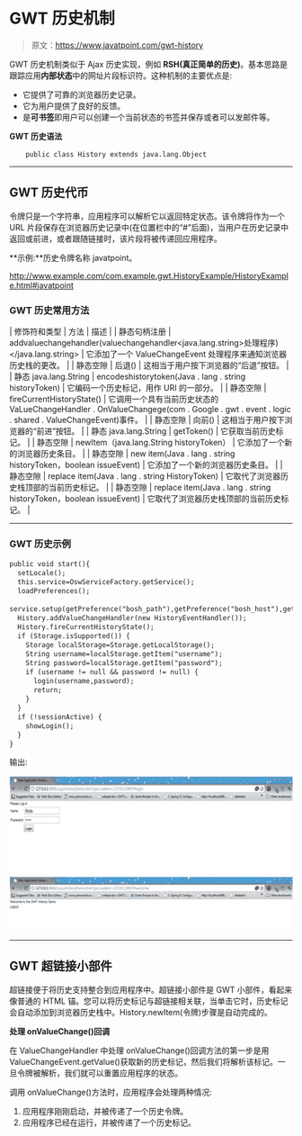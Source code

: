 # GWT 历史机制

> 原文：<https://www.javatpoint.com/gwt-history>

GWT 历史机制类似于 Ajax 历史实现，例如 **RSH(真正简单的历史)**。基本思路是跟踪应用**内部状态**中的网址片段标识符。这种机制的主要优点是:

*   它提供了可靠的浏览器历史记录。
*   它为用户提供了良好的反馈。
*   是**可书签**即用户可以创建一个当前状态的书签并保存或者可以发邮件等。

**GWT 历史语法**

```
    public class History extends java.lang.Object

```

* * *

## GWT 历史代币

令牌只是一个字符串，应用程序可以解析它以返回特定状态。该令牌将作为一个 URL 片段保存在浏览器历史记录中(在位置栏中的“#”后面)，当用户在历史记录中返回或前进，或者跟随链接时，该片段将被传递回应用程序。

**示例:**历史令牌名称 javatpoint。

http://www.example.com/com.example.gwt.HistoryExample/HistoryExample.html#javatpoint

### GWT 历史常用方法

| 修饰符和类型 | 方法 | 描述 |
| 静态句柄注册 | addvaluechangehandler(valuechangehandler<java.lang.string>处理程序)</java.lang.string> | 它添加了一个 ValueChangeEvent 处理程序来通知浏览器历史栈的更改。 |
| 静态空隙 | 后退() | 这相当于用户按下浏览器的“后退”按钮。 |
| 静态 java.lang.String | encodeshistorytoken(Java . lang . string historyToken) | 它编码一个历史标记，用作 URI 的一部分。 |
| 静态空隙 | fireCurrentHistoryState() | 它调用一个具有当前历史状态的 VaLueChangeHandler . OnValueChangege(com . Google . gwt . event . logic . shared . ValueChangeEvent)事件。 |
| 静态空隙 | 向前() | 这相当于用户按下浏览器的“前进”按钮。 |
| 静态 java.lang.String | getToken() | 它获取当前历史标记。 |
| 静态空隙 | newItem（java.lang.String historyToken） | 它添加了一个新的浏览器历史条目。 |
| 静态空隙 | new item(Java . lang . string historyToken，boolean issueEvent) | 它添加了一个新的浏览器历史条目。 |
| 静态空隙 | replace item(Java . lang . string HistoryToken) | 它取代了浏览器历史栈顶部的当前历史标记。 |
| 静态空隙 | replace item(Java . lang . string historyToken，boolean issueEvent) | 它取代了浏览器历史栈顶部的当前历史标记。 |

* * *

### GWT 历史示例

```
public void start(){
  setLocale(); 
  this.service=OswServiceFactory.getService(); 
  loadPreferences(); 
  service.setup(getPreference("bosh_path"),getPreference("bosh_host"),getPreference("xmpp_domain")); 
  History.addValueChangeHandler(new HistoryEventHandler()); 
  History.fireCurrentHistoryState(); 
  if (Storage.isSupported()) { 
    Storage localStorage=Storage.getLocalStorage(); 
    String username=localStorage.getItem("username"); 
    String password=localStorage.getItem("password"); 
    if (username != null && password != null) { 
      login(username,password); 
      return; 
    } 
  } 
  if (!sessionActive) { 
    showLogin(); 
  } 
} 

```

输出:

![GWT History 1](img/2db850528ed05d4995997c38f11de0ae.png)

* * *

## GWT 超链接小部件

超链接便于将历史支持整合到应用程序中。超链接小部件是 GWT 小部件，看起来像普通的 HTML 锚。您可以将历史标记与超链接相关联，当单击它时，历史标记会自动添加到浏览器历史栈中。History.newItem(令牌)步骤是自动完成的。

**处理 onValueChange()回调**

在 ValueChangeHandler 中处理 onValueChange()回调方法的第一步是用 ValueChangeEvent.getValue()获取新的历史标记，然后我们将解析该标记。一旦令牌被解析，我们就可以重置应用程序的状态。

调用 onValueChange()方法时，应用程序会处理两种情况:

1.  应用程序刚刚启动，并被传递了一个历史令牌。
2.  应用程序已经在运行，并被传递了一个历史标记。
